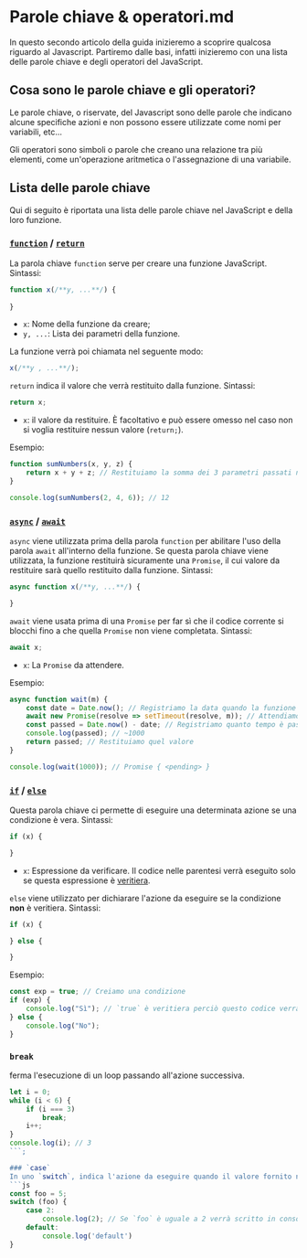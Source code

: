 # Parole chiave & operatori.md

In questo secondo articolo della guida inizieremo a scoprire qualcosa riguardo al Javascript.
Partiremo dalle basi, infatti inizieremo con una lista delle parole chiave e degli operatori del JavaScript.

## Cosa sono le parole chiave e gli operatori?

Le parole chiave, o riservate, del Javascript sono delle parole che indicano alcune specifiche azioni e non possono essere utilizzate come nomi per variabili, etc...

Gli operatori sono simboli o parole che creano una relazione tra più elementi, come un'operazione aritmetica o l'assegnazione di una variabile.

## Lista delle parole chiave

Qui di seguito è riportata una lista delle parole chiave nel JavaScript e della loro funzione.

### [`function`](https://developer.mozilla.org/en-US/docs/Web/JavaScript/Reference/Statements/function) / [`return`](https://developer.mozilla.org/en-US/docs/Web/JavaScript/Reference/Statements/return)
La parola chiave `function` serve per creare una funzione JavaScript.
Sintassi:
```js
function x(/**y, ...**/) {
    
}
```
- `x`: Nome della funzione da creare;
- `y, ...`: Lista dei parametri della funzione.

La funzione verrà poi chiamata nel seguente modo:
```js
x(/**y , ...**/);
```

`return` indica il valore che verrà restituito dalla funzione.
Sintassi:
```js
return x;
```
- `x`: il valore da restituire. È facoltativo e può essere omesso nel caso non si voglia restituire nessun valore (`return;`).

Esempio:
```js
function sumNumbers(x, y, z) {
    return x + y + z; // Restituiamo la somma dei 3 parametri passati nella funzione
}

console.log(sumNumbers(2, 4, 6)); // 12
```

### [`async`](https://developer.mozilla.org/en-US/docs/Web/JavaScript/Reference/Statements/async_function) / [`await`](https://developer.mozilla.org/en-US/docs/Web/JavaScript/Reference/Operators/await)
`async` viene utilizzata prima della parola `function` per abilitare l'uso della parola `await` all'interno della funzione.
Se questa parola chiave viene utilizzata, la funzione restituirà sicuramente una `Promise`, il cui valore da restituire sarà quello restituito dalla funzione.
Sintassi:
```js
async function x(/**y, ...**/) {

}
```

`await` viene usata prima di una `Promise` per far sì che il codice corrente si blocchi fino a che quella `Promise` non viene completata.
Sintassi:
```js
await x;
```
- `x`: La `Promise` da attendere.

Esempio:
```js
async function wait(m) {
    const date = Date.now(); // Registriamo la data quando la funzione viene chiamata
    await new Promise(resolve => setTimeout(resolve, m)); // Attendiamo tanti millisecondi quanti ne sono stati passati come parametro `m` nella funzione
    const passed = Date.now() - date; // Registriamo quanto tempo è passato da quando la funzione è stata chiamata
    console.log(passed); // ~1000
    return passed; // Restituiamo quel valore
}

console.log(wait(1000)); // Promise { <pending> }
```

### [`if`](https://developer.mozilla.org/en-US/docs/Web/JavaScript/Reference/Statements/if...else) / [`else`](https://developer.mozilla.org/en-US/docs/Web/JavaScript/Reference/Statements/if...else)
Questa parola chiave ci permette di eseguire una determinata azione se una condizione è vera.
Sintassi:
```js
if (x) {

}
```
- `x`: Espressione da verificare. Il codice nelle parentesi verrà eseguito solo se questa espressione è [veritiera](https://developer.mozilla.org/en-US/docs/Glossary/Truthy).

`else` viene utilizzato per dichiarare l'azione da eseguire se la condizione **non** è veritiera.
Sintassi:
```js
if (x) {

} else {

}
```

Esempio:
```js
const exp = true; // Creiamo una condizione
if (exp) {
    console.log("Sì"); // `true` è veritiera perciò questo codice verrà eseguito e il successivo verrà ignorato
} else {
    console.log("No");
}
```

### `break`
ferma l'esecuzione di un loop passando all'azione successiva.
```js
let i = 0;
while (i < 6) {
    if (i === 3)
        break;
    i++; 
}
console.log(i); // 3
```;

### `case`
In uno `switch`, indica l'azione da eseguire quando il valore fornito nello switch è uguale a `x`.
```js
const foo = 5;
switch (foo) {
    case 2:
        console.log(2); // Se `foo` è uguale a 2 verrà scritto in console        break;
    default:
        console.log('default')
}
```
